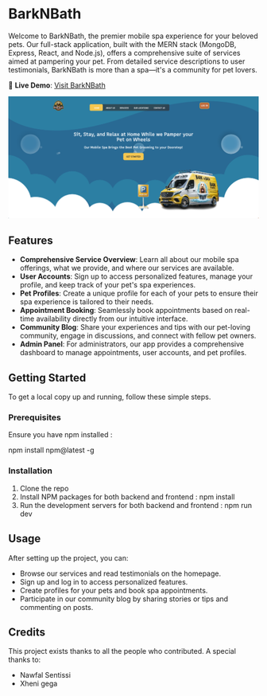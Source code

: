 # BarkNBath

Welcome to BarkNBath, the premier mobile spa experience for your beloved pets. Our full-stack application, built with the MERN stack (MongoDB, Express, React, and Node.js), offers a comprehensive suite of services aimed at pampering your pet. From detailed service descriptions to user testimonials, BarkNBath is more than a spa—it's a community for pet lovers.

🚀 **Live Demo**: [Visit BarkNBath](https://barknbath.onrender.com/)


![BarkNBath Home Page](client/src/assets/homepage.png)


## Features

- **Comprehensive Service Overview**: Learn all about our mobile spa offerings, what we provide, and where our services are available.
- **User Accounts**: Sign up to access personalized features, manage your profile, and keep track of your pet's spa experiences.
- **Pet Profiles**: Create a unique profile for each of your pets to ensure their spa experience is tailored to their needs.
- **Appointment Booking**: Seamlessly book appointments based on real-time availability directly from our intuitive interface.
- **Community Blog**: Share your experiences and tips with our pet-loving community, engage in discussions, and connect with fellow pet owners.
- **Admin Panel**: For administrators, our app provides a comprehensive dashboard to manage appointments, user accounts, and pet profiles.

## Getting Started

To get a local copy up and running, follow these simple steps.

### Prerequisites

Ensure you have npm installed :

npm install npm@latest -g

### Installation

1. Clone the repo
2. Install NPM packages for both backend and frontend : npm install
3. Run the development servers for both backend and frontend : npm run dev


## Usage

After setting up the project, you can:
- Browse our services and read testimonials on the homepage.
- Sign up and log in to access personalized features.
- Create profiles for your pets and book spa appointments.
- Participate in our community blog by sharing stories or tips and commenting on posts.


## Credits

This project exists thanks to all the people who contributed. A special thanks to:

- Nawfal Sentissi
- Xheni gega 

 

